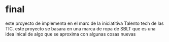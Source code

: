 # final
este proyecto de implementa en el marc de la iniciatitiva Talento tech de las TIC.
este proyecto se basara en una marca de ropa de SBLT que es una idea inical de algo que se aproxima con algunas cosas nuevas
